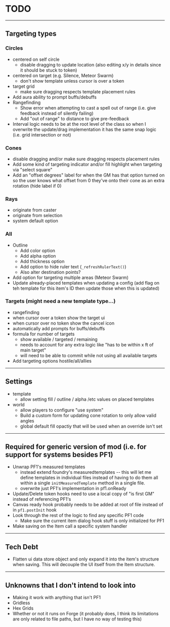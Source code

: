# TODO

---

## Targeting types
### Circles
  - centered on self circle
    - disable dragging to update location (also editing x/y in details since it should be stuck to token)
  - centered on target (e.g. Silence, Meteor Swarm)
    - don't show template unless cursor is over a token
  - target grid
    - make sure dragging respects template placement rules
  - Add aura ability to prompt buffs/debuffs
  - Rangefinding
    - Show error when attempting to cast a spell out of range (i.e. give feedback instead of silently failing)
    - Add "out of range" to distance to give pre-feedback
  - Interval logic needs to be at the root level of the class so when I overwrite the update/drag implementation it has the same snap logic (i.e. grid intersection or not)

### Cones
- disable dragging and/or make sure dragging respects placement rules
- Add some kind of targeting indicator and/or fill highlight when targeting via "select square"
- Add an "offset degrees" label for when the GM has that option turned on so the user knows what offset from 0 they've onto their cone as an extra rotation (hide label if 0)

### Rays
- originate from caster
- originate from selection
- system default option

### All
- Outline
  - Add color option
  - Add alpha option
  - Add thickness option
  - Add option to hide ruler text (`_refreshRulerText()`)
  - Also alter destination points?
- Add option for targeting multiple areas (Meteor Swarm)
- Update already-placed templates when updating a config (add flag on teh template for this item's ID then update those when this is updated)

### Targets (might need a new template type...)
- rangefinding
- when cursor over a token show the target ui
- when cursor over no token show the cancel icon
- automatically add prompts for buffs/debuffs
- formula for number of targets
  - show available / targeted / remaining
  - needs to account for any extra logic like "has to be within x ft of main target"
  - will need to be able to commit while not using all available targets
- Add targeting options hostile/all/allies

---

## Settings
- template
  - allow setting fill / outline / alpha /etc values on placed templates
- world
  - allow players to configure "use system"
  - Build a custom form for updating cone rotation to only allow valid angles
  - global default fill opactiy that will be used when an override isn't set

---

## Required for generic version of mod (i.e. for support for systems besides PF1)
- Unwrap PF1's measured templates
  - instead extend foundry's measuredtemplates -- this will let me define templates in individual files instead of having to do them all within a single `initMeasuredTemplate` method in a single file.
  - overwrite just PF1's implementation in pf1.onReady
- Update/Delete token hooks need to use a local copy of "is first GM" instead of referencing PF1's
- Canvas ready hook probably needs to be added at root of file instead of in `pf1.postInit` hook
- Look through the rest of the logic to find any specific PF1 code
  - Make sure the current item dialog hook stuff is only initialized for PF1
- Make saving on the Item call a specific system handler

---

## Tech Debt
- Flatten ui data store object and only expand it into the item's structure when saving. This will decouple the UI itself from the Item structure.

---

## Unknowns that I don't intend to look into
- Making it work with anything that isn't PF1
- Gridless
- Hex Grids
- Whether or not it runs on Forge (it probably does, I think its limitations are only related to file paths, but I have no way of testing this)
